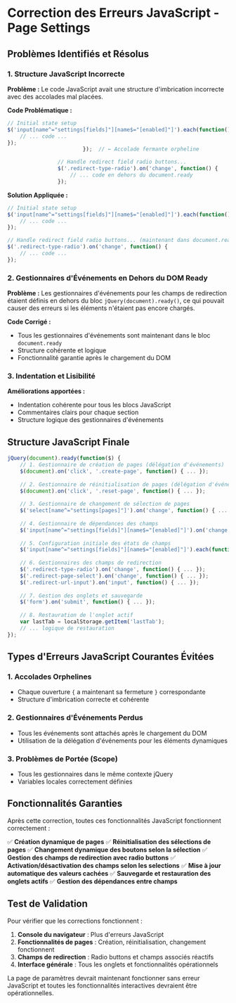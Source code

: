 # Correction des Erreurs JavaScript - Page Settings

## Problèmes Identifiés et Résolus

### 1. **Structure JavaScript Incorrecte**

**Problème :** Le code JavaScript avait une structure d'imbrication incorrecte avec des accolades mal placées.

**Code Problématique :**
```javascript
// Initial state setup
$('input[name^="settings[fields]"][name$="[enabled]"]').each(function() {
    // ... code ...
});
                        });  // ← Accolade fermante orpheline

                // Handle redirect field radio buttons...
                $('.redirect-type-radio').on('change', function() {
                    // ... code en dehors du document.ready
                });
```

**Solution Appliquée :**
```javascript
// Initial state setup
$('input[name^="settings[fields]"][name$="[enabled]"]').each(function() {
    // ... code ...
});

// Handle redirect field radio buttons... (maintenant dans document.ready)
$('.redirect-type-radio').on('change', function() {
    // ... code ...
});
```

### 2. **Gestionnaires d'Événements en Dehors du DOM Ready**

**Problème :** Les gestionnaires d'événements pour les champs de redirection étaient définis en dehors du bloc `jQuery(document).ready()`, ce qui pouvait causer des erreurs si les éléments n'étaient pas encore chargés.

**Code Corrigé :**
- Tous les gestionnaires d'événements sont maintenant dans le bloc `document.ready`
- Structure cohérente et logique
- Fonctionnalité garantie après le chargement du DOM

### 3. **Indentation et Lisibilité**

**Améliorations apportées :**
- Indentation cohérente pour tous les blocs JavaScript
- Commentaires clairs pour chaque section
- Structure logique des gestionnaires d'événements

## Structure JavaScript Finale

```javascript
jQuery(document).ready(function($) {
    // 1. Gestionnaire de création de pages (délégation d'événements)
    $(document).on('click', '.create-page', function() { ... });
    
    // 2. Gestionnaire de réinitialisation de pages (délégation d'événements)
    $(document).on('click', '.reset-page', function() { ... });
    
    // 3. Gestionnaire de changement de sélection de pages
    $('select[name^="settings[pages]"]').on('change', function() { ... });
    
    // 4. Gestionnaire de dépendances des champs
    $('input[name^="settings[fields]"][name$="[enabled]"]').on('change', function() { ... });
    
    // 5. Configuration initiale des états de champs
    $('input[name^="settings[fields]"][name$="[enabled]"]').each(function() { ... });
    
    // 6. Gestionnaires des champs de redirection
    $('.redirect-type-radio').on('change', function() { ... });
    $('.redirect-page-select').on('change', function() { ... });
    $('.redirect-url-input').on('input', function() { ... });
    
    // 7. Gestion des onglets et sauvegarde
    $('form').on('submit', function() { ... });
    
    // 8. Restauration de l'onglet actif
    var lastTab = localStorage.getItem('lastTab');
    // ... logique de restauration
});
```

## Types d'Erreurs JavaScript Courantes Évitées

### 1. **Accolades Orphelines**
- Chaque ouverture `{` a maintenant sa fermeture `}` correspondante
- Structure d'imbrication correcte et cohérente

### 2. **Gestionnaires d'Événements Perdus**
- Tous les événements sont attachés après le chargement du DOM
- Utilisation de la délégation d'événements pour les éléments dynamiques

### 3. **Problèmes de Portée (Scope)**
- Tous les gestionnaires dans le même contexte jQuery
- Variables locales correctement définies

## Fonctionnalités Garanties

Après cette correction, toutes ces fonctionnalités JavaScript fonctionnent correctement :

✅ **Création dynamique de pages**
✅ **Réinitialisation des sélections de pages**
✅ **Changement dynamique des boutons selon la sélection**
✅ **Gestion des champs de redirection avec radio buttons**
✅ **Activation/désactivation des champs selon les selections**
✅ **Mise à jour automatique des valeurs cachées**
✅ **Sauvegarde et restauration des onglets actifs**
✅ **Gestion des dépendances entre champs**

## Test de Validation

Pour vérifier que les corrections fonctionnent :

1. **Console du navigateur** : Plus d'erreurs JavaScript
2. **Fonctionnalités de pages** : Création, réinitialisation, changement fonctionnent
3. **Champs de redirection** : Radio buttons et champs associés réactifs
4. **Interface générale** : Tous les onglets et fonctionnalités opérationnels

La page de paramètres devrait maintenant fonctionner sans erreur JavaScript et toutes les fonctionnalités interactives devraient être opérationnelles.